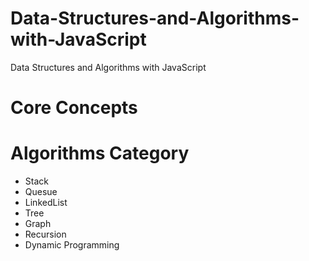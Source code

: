 # Data-Structures-and-Algorithms-with-JavaScript
Data Structures and Algorithms with JavaScript

# Core Concepts




# Algorithms Category

- Stack
- Quesue
- LinkedList
- Tree
- Graph
- Recursion
- Dynamic Programming
